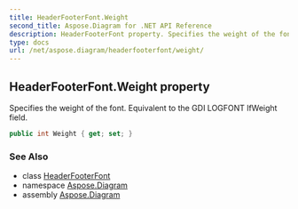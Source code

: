 ```yaml
---
title: HeaderFooterFont.Weight
second_title: Aspose.Diagram for .NET API Reference
description: HeaderFooterFont property. Specifies the weight of the font. Equivalent to the GDI LOGFONT lfWeight field
type: docs
url: /net/aspose.diagram/headerfooterfont/weight/
---
```

## HeaderFooterFont.Weight property

Specifies the weight of the font. Equivalent to the GDI LOGFONT lfWeight field.

```csharp
public int Weight { get; set; }
```

### See Also

* class [HeaderFooterFont](../)
* namespace [Aspose.Diagram](../../headerfooterfont/)
* assembly [Aspose.Diagram](../../../)


